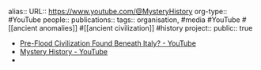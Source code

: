 alias::
URL:: https://www.youtube.com/@MysteryHistory
org-type:: #YouTube 
people::
publications:: 
tags:: organisation, #media #YouTube #[[ancient anomalies]] #[[ancient civilization]] #history 
project::
public:: true

- [Pre-Flood Civilization Found Beneath Italy? - YouTube](https://www.youtube.com/watch?v=LaQEItItaN4)
- [Mystery History - YouTube](https://www.youtube.com/@MysteryHistory)
-